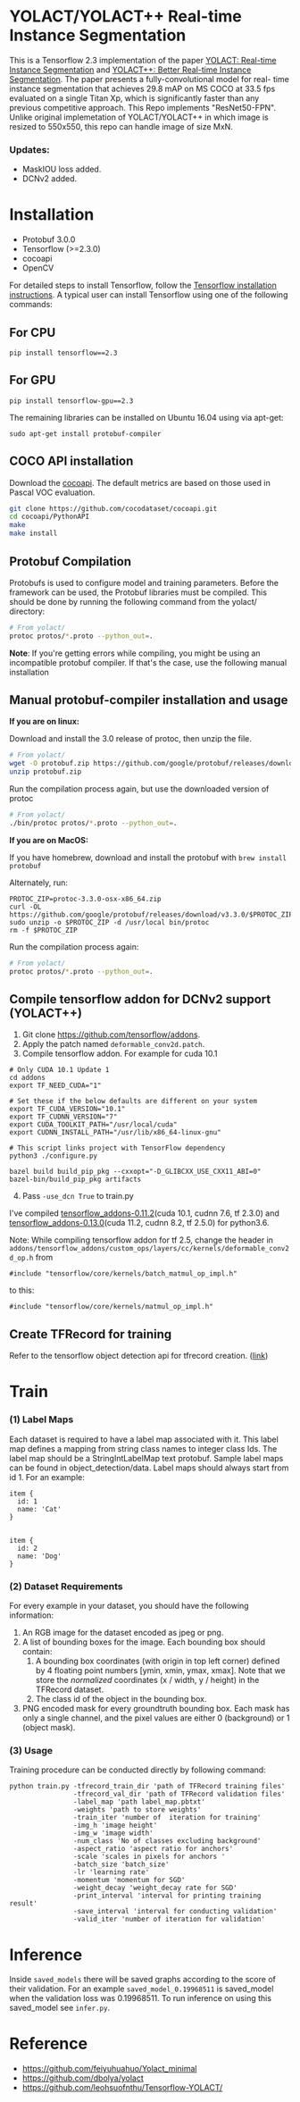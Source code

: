 # YOLACT/YOLACT++ Real-time Instance Segmentation
This is a Tensorflow 2.3 implementation of the paper [YOLACT: Real-time Instance Segmentation](https://arxiv.org/abs/1904.02689) and [YOLACT++: Better Real-time Instance Segmentation](https://arxiv.org/abs/1912.06218). The paper presents a fully-convolutional model for real- time instance segmentation that achieves 29.8 mAP on MS COCO at 33.5 fps evaluated on a single Titan Xp, which is significantly faster than any previous competitive approach. This Repo implements "ResNet50-FPN". Unlike original implemetation of YOLACT/YOLACT++ in which image is resized to 550x550, this repo can handle image of size MxN.  <br/>

### Updates:
* MaskIOU loss added.
* DCNv2 added.

# Installation
* Protobuf 3.0.0
* Tensorflow (>=2.3.0)
* cocoapi
* OpenCV

For detailed steps to install Tensorflow, follow the [Tensorflow installation instructions](https://www.tensorflow.org/install/). A typical user can install Tensorflow using one of the following commands:

## For CPU
```
pip install tensorflow==2.3
```
## For GPU
```
pip install tensorflow-gpu==2.3
```

The remaining libraries can be installed on Ubuntu 16.04 using via apt-get:
```
sudo apt-get install protobuf-compiler
```

## COCO API installation
Download the
[cocoapi](https://github.com/cocodataset/cocoapi). The default metrics are
based on those used in Pascal VOC evaluation.

```bash
git clone https://github.com/cocodataset/cocoapi.git
cd cocoapi/PythonAPI
make
make install
```

## Protobuf Compilation

Protobufs is used to configure model and training parameters. Before the framework can be used, the Protobuf libraries
must be compiled. This should be done by running the following command from
the yolact/ directory:


``` bash
# From yolact/
protoc protos/*.proto --python_out=.
```

**Note**: If you're getting errors while compiling, you might be using an incompatible protobuf compiler. If that's the case, use the following manual installation

## Manual protobuf-compiler installation and usage

**If you are on linux:**

Download and install the 3.0 release of protoc, then unzip the file.

```bash
# From yolact/
wget -O protobuf.zip https://github.com/google/protobuf/releases/download/v3.0.0/protoc-3.0.0-linux-x86_64.zip
unzip protobuf.zip
```

Run the compilation process again, but use the downloaded version of protoc

```bash
# From yolact/
./bin/protoc protos/*.proto --python_out=.
```

**If you are on MacOS:**

If you have homebrew, download and install the protobuf with
```brew install protobuf```

Alternately, run:
```
PROTOC_ZIP=protoc-3.3.0-osx-x86_64.zip
curl -OL https://github.com/google/protobuf/releases/download/v3.3.0/$PROTOC_ZIP
sudo unzip -o $PROTOC_ZIP -d /usr/local bin/protoc
rm -f $PROTOC_ZIP
```

Run the compilation process again:

``` bash
# From yolact/
protoc protos/*.proto --python_out=.
```

## Compile tensorflow addon for DCNv2 support (YOLACT++)
1. Git clone https://github.com/tensorflow/addons.
2. Apply the patch named `deformable_conv2d.patch`.
3. Compile tensorflow addon. For example for cuda 10.1 
```
# Only CUDA 10.1 Update 1 
cd addons
export TF_NEED_CUDA="1"

# Set these if the below defaults are different on your system
export TF_CUDA_VERSION="10.1"
export TF_CUDNN_VERSION="7"
export CUDA_TOOLKIT_PATH="/usr/local/cuda"
export CUDNN_INSTALL_PATH="/usr/lib/x86_64-linux-gnu"

# This script links project with TensorFlow dependency
python3 ./configure.py

bazel build build_pip_pkg --cxxopt="-D_GLIBCXX_USE_CXX11_ABI=0"
bazel-bin/build_pip_pkg artifacts
```
4. Pass `-use_dcn True` to train.py

I've compiled [tensorflow_addons-0.11.2](https://drive.google.com/file/d/1ClNgAukN_nVCOsdzzWbOqHRrld94HJcq/view?usp=sharing)(cuda 10.1, cudnn 7.6, tf 2.3.0) and [tensorflow_addons-0.13.0](https://drive.google.com/file/d/1Z5-9QAuXf_aUKUa2PIjXZ7TmS1K41UZI/view?usp=sharing)(cuda 11.2, cudnn 8.2, tf 2.5.0) for python3.6.

Note: While compiling tensorflow addon for tf 2.5, change the header in `addons/tensorflow_addons/custom_ops/layers/cc/kernels/deformable_conv2d_op.h` from 
```
#include "tensorflow/core/kernels/batch_matmul_op_impl.h"
```
to this:
```
#include "tensorflow/core/kernels/matmul_op_impl.h"
```

## Create TFRecord for training 
Refer to the tensorflow object detection api for tfrecord creation. ([link](https://github.com/tensorflow/models/blob/master/research/object_detection/g3doc/using_your_own_dataset.md))


# Train
### (1) Label Maps
Each dataset is required to have a label map associated with it. This label map defines a mapping from string class names to integer class Ids. The label map should be a StringIntLabelMap text protobuf. Sample label maps can be found in object_detection/data. Label maps should always start from id 1. For an example:
```
item {
  id: 1
  name: 'Cat'
}


item {
  id: 2
  name: 'Dog'
}
```

### (2) Dataset Requirements
For every example in your dataset, you should have the following information:

1. An RGB image for the dataset encoded as jpeg or png.
2. A list of bounding boxes for the image. Each bounding box should contain:
    1. A bounding box coordinates (with origin in top left corner) defined by 4
       floating point numbers [ymin, xmin, ymax, xmax]. Note that we store the
       _normalized_ coordinates (x / width, y / height) in the TFRecord dataset.
    2. The class id of the object in the bounding box.
3. PNG encoded mask for every groundtruth bounding box. Each mask has only a single channel, and the pixel values are either 0 (background) or 1 (object mask). 

### (3) Usage
Training procedure can be conducted directly by following command:
```
python train.py -tfrecord_train_dir 'path of TFRecord training files'
                -tfrecord_val_dir 'path of TFRecord validation files'
                -label_map 'path label_map.pbtxt'
                -weights 'path to store weights' 
                -train_iter 'number of  iteration for training'
                -img_h 'image height'
                -img_w 'image width'
                -num_class 'No of classes excluding background'
                -aspect_ratio 'aspect ratio for anchors'
                -scale 'scales in pixels for anchors '
                -batch_size 'batch_size'
                -lr 'learning rate'
                -momentum 'momentum for SGD'
                -weight_decay 'weight_decay rate for SGD'
                -print_interval 'interval for printing training result'
                -save_interval 'interval for conducting validation'
                -valid_iter 'number of iteration for validation'
```

# Inference 
Inside `saved_models` there will be saved graphs according to the score of their validation. For an example `saved_model_0.19968511` is saved_model when the validation loss was 0.19968511. To run inference on using this saved_model see `infer.py`.

# Reference
* https://github.com/feiyuhuahuo/Yolact_minimal
* https://github.com/dbolya/yolact
* https://github.com/leohsuofnthu/Tensorflow-YOLACT/
